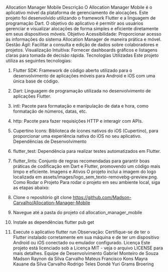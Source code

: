 Allocation Manager Mobile
Descrição
O Allocation Manager Mobile é o aplicativo móvel da plataforma de gerenciamento de alocações. Este projeto foi desenvolvido utilizando o framework Flutter e a linguagem de programação Dart. O objetivo do aplicativo é permitir aos usuários gerenciar e visualizar alocações de forma simples e eficiente diretamente em seus dispositivos móveis.
Objetivo
Acessibilidade: Proporcionar acesso às informações do sistema Allocation Manager de maneira prática e móvel.
Gestão Ágil: Facilitar a consulta e edição de dados sobre colaboradores e projetos.
Visualização Intuitiva: Fornecer dashboards gráficos e listagens claras para tomada de decisão rápida.
Tecnologias Utilizadas
Este projeto utiliza as seguintes tecnologias:
1. Flutter SDK:
Framework de código aberto utilizado para o desenvolvimento de aplicações móveis para Android e iOS com uma única base de código.
2. Dart:
Linguagem de programação utilizada no desenvolvimento de aplicações Flutter.
3. intl:
Pacote para formatação e manipulação de data e hora, como formatação de números, datas, etc.
4. http:
Pacote para fazer requisições HTTP e interagir com APIs.
5. Cupertino Icons:
Biblioteca de ícones nativos do iOS (Cupertino), para proporcionar uma experiência nativa do iOS no seu aplicativo.
Dependências de Desenvolvimento
1. flutter_test:
Dependência para realizar testes automatizados em Flutter.
2. flutter_lints:
Conjunto de regras recomendadas para garantir boas práticas de codificação em Dart e Flutter, promovendo um código mais limpo e eficiente.
Imagens e Ativos
O projeto inclui a imagem do logo localizada em assets/images/logo_sem_texto-removebg-preview.png.
Como Rodar o Projeto
Para rodar o projeto em seu ambiente local, siga as etapas abaixo:
1. Clone o repositório
git clone https://github.com/Madson-Carvalho/Allocation-Manager-Mobile

2. Navegue até a pasta do projeto
cd allocation_manager_mobile

3. Instale as dependências
flutter pub get

4. Execute o aplicativo
flutter run
Observação: Certifique-se de ter o Flutter instalado corretamente em sua máquina e de ter um dispositivo Android ou iOS conectado ou emulador configurado.
Licença
Este projeto está licenciado sob a Licença MIT - veja o arquivo LICENSE para mais detalhes.
Equipe de Desenvolvimento
Gabriel Monteiro de Souza
Madson Raynon da Silva Carvalho
Mateus Francisco Kons
Mayra Kauane da Silva Carvalho
Rodrigo Teles Dondé
Yuri Grams Broering
